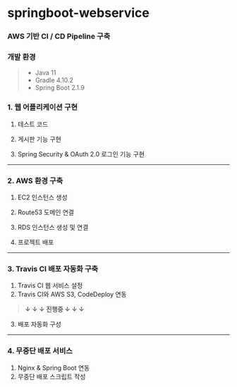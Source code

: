 # springboot-webservice
### AWS 기반 CI / CD Pipeline 구축

### 개발 환경

> * Java 11
> * Gradle 4.10.2
> * Spring Boot 2.1.9

### 1. 웹 어플리케이션 구현
1. 테스트 코드
2. 게시판 기능 구현

3. Spring Security & OAuth 2.0 로그인 기능 구현

-----
### 2. AWS 환경 구축

1. EC2 인스턴스 생성
2. Route53 도메인 연결
3. RDS 인스턴스 생성 및 연결

4. 프로젝트 배포

-----
### 3. Travis CI 배포 자동화 구축

1. Travis CI 웹 서비스 설정 
2. Travis CI와 AWS S3, CodeDeploy 연동

> **↓ ↓ ↓ 진행중 ↓ ↓ ↓**

3. 배포 자동화 구성

-----
### 4. 무중단 배포 서비스

1. Nginx & Spring Boot 연동
2. 무중단 배포 스크립트 작성